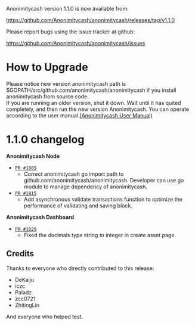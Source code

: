 Anonimitycash version 1.1.0 is now available from:

  https://github.com/Anonimitycash/anonimitycash/releases/tag/v1.1.0


Please report bugs using the issue tracker at github:

  https://github.com/Anonimitycash/anonimitycash/issues

How to Upgrade
===============

Please notice new version anonimitycash path is $GOPATH/src/github.com/anonimitycash/anonimitycash if you install anonimitycash from source code.  
If you are running an older version, shut it down. Wait until it has quited completely, and then run the new version Anonimitycash.
You can operate according to the user manual.[(Anonimitycash User Manual)](https://anonimitycash.io/wp-content/themes/freddo/images/wallet/AnonimitycashUsermanualV1.0_en.pdf)


1.1.0 changelog
================
__Anonimitycash Node__

+ [`PR #1805`](https://github.com/Anonimitycash/anonimitycash/pull/1805)
    - Correct anonimitycash go import path to github.com/anonimitycash/anonimitycash. Developer can use go module to manage dependency of anonimitycash. 
+ [`PR #1815`](https://github.com/Anonimitycash/anonimitycash/pull/1815) 
    - Add asynchronous validate transactions function to optimize the performance of validating and saving block. 

__Anonimitycash Dashboard__

+ [`PR #1829`](https://github.com/Anonimitycash/anonimitycash/pull/1829) 
    - Fixed the decimals type string to integer in create asset page.

Credits
--------

Thanks to everyone who directly contributed to this release:

- DeKaiju
- iczc
- Paladz
- zcc0721
- ZhitingLin

And everyone who helped test.
